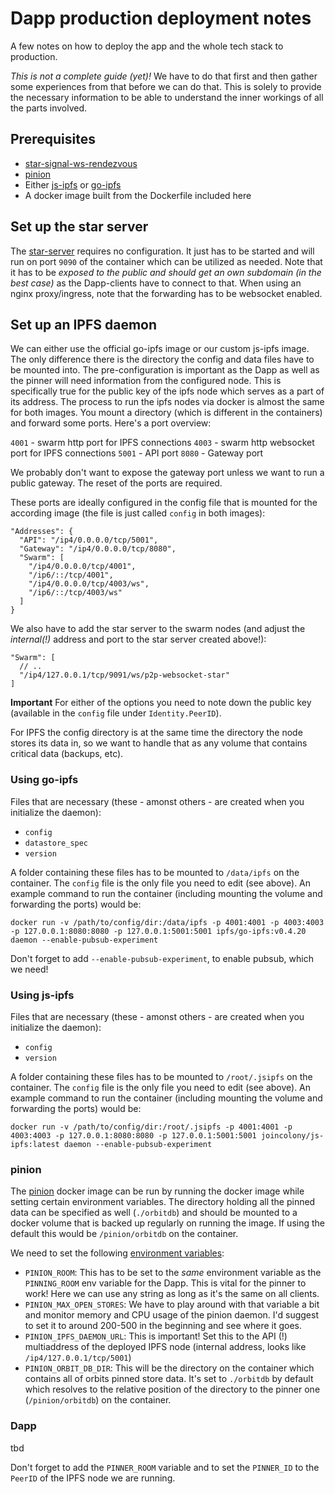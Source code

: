 # Dapp production deployment notes

A few notes on how to deploy the app and the whole tech stack to production.

_This is not a complete guide (yet)!_ We have to do that first and then gather some experiences from that before we can do that. This is solely to provide the necessary information to be able to understand the inner workings of all the parts involved.

## Prerequisites

* [star-signal-ws-rendezvous](https://hub.docker.com/r/joincolony/star-signal-ws-rendezvous)
* [pinion](https://hub.docker.com/r/joincolony/pinion)
* Either [js-ipfs](https://hub.docker.com/r/joincolony/js-ipfs) or [go-ipfs](https://hub.docker.com/r/ipfs/go-ipfs)
* A docker image built from the Dockerfile included here

## Set up the star server

The [star-server](https://hub.docker.com/r/joincolony/star-signal-ws-rendezvous) requires no configuration. It just has to be started and will run on port `9090` of the container which can be utilized as needed. Note that it has to be _exposed to the public and should get an own subdomain (in the best case)_ as the Dapp-clients have to connect to that. When using an nginx proxy/ingress, note that the forwarding has to be websocket enabled.

## Set up an IPFS daemon

We can either use the official go-ipfs image or our custom js-ipfs image. The only difference there is the directory the config and data files have to be mounted into. The pre-configuration is important as the Dapp as well as the pinner will need information from the configured node. This is specifically true for the public key of the ipfs node which serves as a part of its address. The process to run the ipfs nodes via docker is almost the same for both images. You mount a directory (which is different in the containers) and forward some ports. Here's a port overview:

`4001` - swarm http port for IPFS connections
`4003` - swarm http websocket port for IPFS connections
`5001` - API port
`8080` - Gateway port

We probably don't want to expose the gateway port unless we want to run a public gateway. The reset of the ports are required.

These ports are ideally configured in the config file that is mounted for the according image (the file is just called `config` in both images):

```
"Addresses": {
  "API": "/ip4/0.0.0.0/tcp/5001",
  "Gateway": "/ip4/0.0.0.0/tcp/8080",
  "Swarm": [
    "/ip4/0.0.0.0/tcp/4001",
    "/ip6/::/tcp/4001",
    "/ip4/0.0.0.0/tcp/4003/ws",
    "/ip6/::/tcp/4003/ws"
  ]
}
```

We also have to add the star server to the swarm nodes (and adjust the _internal(!)_ address and port to the star server created above!):

```
"Swarm": [
  // ..
  "/ip4/127.0.0.1/tcp/9091/ws/p2p-websocket-star"
]
```

**Important** For either of the options you need to note down the public key (available in the `config` file under `Identity.PeerID`).

For IPFS the config directory is at the same time the directory the node stores its data in, so we want to handle that as any volume that contains critical data (backups, etc).

### Using go-ipfs

Files that are necessary (these - amonst others - are created when you initialize the daemon):

* `config`
* `datastore_spec`
* `version`

A folder containing these files has to be mounted to `/data/ipfs` on the container. The `config` file is the only file you need to edit (see above). An example command to run the container (including mounting the volume and forwarding the ports) would be:

```
docker run -v /path/to/config/dir:/data/ipfs -p 4001:4001 -p 4003:4003 -p 127.0.0.1:8080:8080 -p 127.0.0.1:5001:5001 ipfs/go-ipfs:v0.4.20 daemon --enable-pubsub-experiment
```

Don't forget to add `--enable-pubsub-experiment`, to enable pubsub, which we need!

### Using js-ipfs

Files that are necessary (these - amonst others - are created when you initialize the daemon):

* `config`
* `version`

A folder containing these files has to be mounted to `/root/.jsipfs` on the container. The `config` file is the only file you need to edit (see above). An example command to run the container (including mounting the volume and forwarding the ports) would be:

```
docker run -v /path/to/config/dir:/root/.jsipfs -p 4001:4001 -p 4003:4003 -p 127.0.0.1:8080:8080 -p 127.0.0.1:5001:5001 joincolony/js-ipfs:latest daemon --enable-pubsub-experiment
```

### pinion

The [pinion](https://hub.docker.com/r/joincolony/pinion) docker image can be run by running the docker image while setting certain environment variables. The directory holding all the pinned data can be specified as well (`./orbitdb`) and should be mounted to a docker volume that is backed up regularly on running the image. If using the default this would be `/pinion/orbitdb` on the container.

We need to set the following [environment variables](https://github.com/JoinColony/pinion#custom-configuration):

* `PINION_ROOM`: This has to be set to the _same_ environment variable as the `PINNING_ROOM` env variable for the Dapp. This is vital for the pinner to work! Here we can use any string as long as it's the same on all clients.
* `PINION_MAX_OPEN_STORES`: We have to play around with that variable a bit and monitor memory and CPU usage of the pinion daemon. I'd suggest to set it to around 200-500 in the beginning and see where it goes.
* `PINION_IPFS_DAEMON_URL`: This is important! Set this to the API (!) multiaddress of the deployed IPFS node (internal address, looks like `/ip4/127.0.0.1/tcp/5001`)
* `PINION_ORBIT_DB_DIR`: This will be the directory on the container which contains all of orbits pinned store data. It's set to `./orbitdb` by default which resolves to the relative position of the directory to the pinner one (`/pinion/orbitdb`) on the container.

### Dapp

tbd

Don't forget to add the `PINNER_ROOM` variable and to set the `PINNER_ID` to the `PeerID` of the IPFS node we are running.
